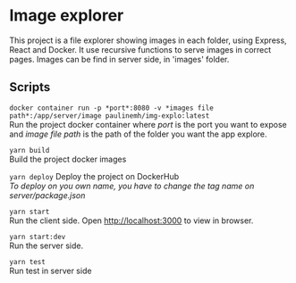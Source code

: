 # Image explorer

This project is a file explorer showing images in each folder, using Express, React and Docker.
It use recursive functions to serve images in correct pages.
Images can be find in server side, in 'images' folder.

## Scripts

`docker container run -p *port*:8080 -v *images file path*:/app/server/image paulinemh/img-explo:latest`  
Run the project docker container where _port_ is the port you want to expose and _image file path_ is the path of the folder you want the app explore.

`yarn build`  
Build the project docker images

`yarn deploy`
Deploy the project on DockerHub  
_To deploy on you own name, you have to change the tag name on server/package.json_

`yarn start`  
Run the client side.
Open [http://localhost:3000](http://localhost:3000) to view in browser.

`yarn start:dev`  
Run the server side.

`yarn test`  
Run test in server side
